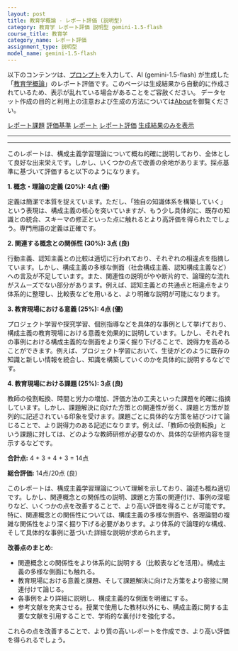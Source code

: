 ```yaml
---
layout: post
title: 教育学概論 - レポート評価 (説明型)
category: 教育学 レポート評価 説明型 gemini-1.5-flash
course_title: 教育学
category_name: レポート評価
assignment_type: 説明型
model_name: gemini-1.5-flash
---
```


以下のコンテンツは、[プロンプト](https://github.com/takedatoshiyuki/synthetic_assignments/tree/main/generated/教育学/gemini-1.5-flash/prompt_レポート評価-説明型.md)を入力して、AI (gemini-1.5-flash) が生成した「[教育学概論](/contents/教育学/)」のレポート評価です。このページは生成結果から自動的に作成されているため、表示が乱れている場合があることをご容赦ください。
データセット作成の目的と利用上の注意および生成の方法については[About](/About)を御覧ください。

[レポート課題](../レポート課題-説明型)
[評価基準](../評価基準-説明型)
[レポート](../レポート-説明型)
[レポート評価](../レポート評価-説明型)
[生成結果のみを表示](https://github.com/takedatoshiyuki/synthetic_assignments/tree/main/generated/教育学/gemini-1.5-flash/レポート評価-説明型.md)
  

***
***
  
このレポートは、構成主義学習理論について概ね的確に説明しており、全体として良好な出来栄えです。しかし、いくつかの点で改善の余地があります。採点基準に基づいて評価すると以下のようになります。


**1. 概念・理論の定義 (20%): 4点 (優)**

定義は簡潔で本質を捉えています。ただし、「独自の知識体系を構築していく」という表現は、構成主義の核心を突いていますが、もう少し具体的に、既存の知識との統合、スキーマの修正といった点に触れるとより高評価を得られたでしょう。専門用語の定義は正確です。


**2. 関連する概念との関係性 (30%): 3点 (良)**

行動主義、認知主義との比較は適切に行われており、それぞれの相違点を指摘しています。しかし、構成主義の多様な側面（社会構成主義、認知構成主義など）への言及が不足しています。また、関連性の説明がやや断片的で、論理的な流れがスムーズでない部分があります。例えば、認知主義との共通点と相違点をより体系的に整理し、比較表などを用いると、より明確な説明が可能になります。


**3. 教育現場における意義 (25%): 4点 (優)**

プロジェクト学習や探究学習、個別指導などを具体的な事例として挙げており、構成主義の教育現場における意義を効果的に説明しています。しかし、それぞれの事例における構成主義的な側面をより深く掘り下げることで、説得力を高めることができます。例えば、プロジェクト学習において、生徒がどのように既存の知識と新しい情報を統合し、知識を構築していくのかを具体的に説明するなどです。


**4. 教育現場における課題 (25%): 3点 (良)**

教師の役割転換、時間と労力の増加、評価方法の工夫といった課題を的確に指摘しています。しかし、課題解決に向けた方策との関連性が弱く、課題と方策が並列的に記述されている印象を受けます。課題ごとに具体的な方策を結びつけて論じることで、より説得力のある記述になります。例えば、「教師の役割転換」という課題に対しては、どのような教師研修が必要なのか、具体的な研修内容を提示するなどです。


**合計点:** 4 + 3 + 4 + 3 = 14点


**総合評価:** 14点/20点 (良)

このレポートは、構成主義学習理論について理解を示しており、論述も概ね適切です。しかし、関連概念との関係性の説明、課題と方策の関連付け、事例の深堀りなど、いくつかの点を改善することで、より高い評価を得ることが可能です。特に、関連概念との関係性については、構成主義の多様な側面や、各理論間の複雑な関係性をより深く掘り下げる必要があります。より体系的で論理的な構成、そして具体的な事例に基づいた詳細な説明が求められます。


**改善点のまとめ:**

* 関連概念との関係性をより体系的に説明する（比較表などを活用）。構成主義の多様な側面にも触れる。
* 教育現場における意義と課題、そして課題解決に向けた方策をより密接に関連付けて論じる。
* 各事例をより詳細に説明し、構成主義的な側面を明確にする。
* 参考文献を充実させる。授業で使用した教材以外にも、構成主義に関する主要な文献を引用することで、学術的な裏付けを強化する。


これらの点を改善することで、より質の高いレポートを作成でき、より高い評価を得られるでしょう。
